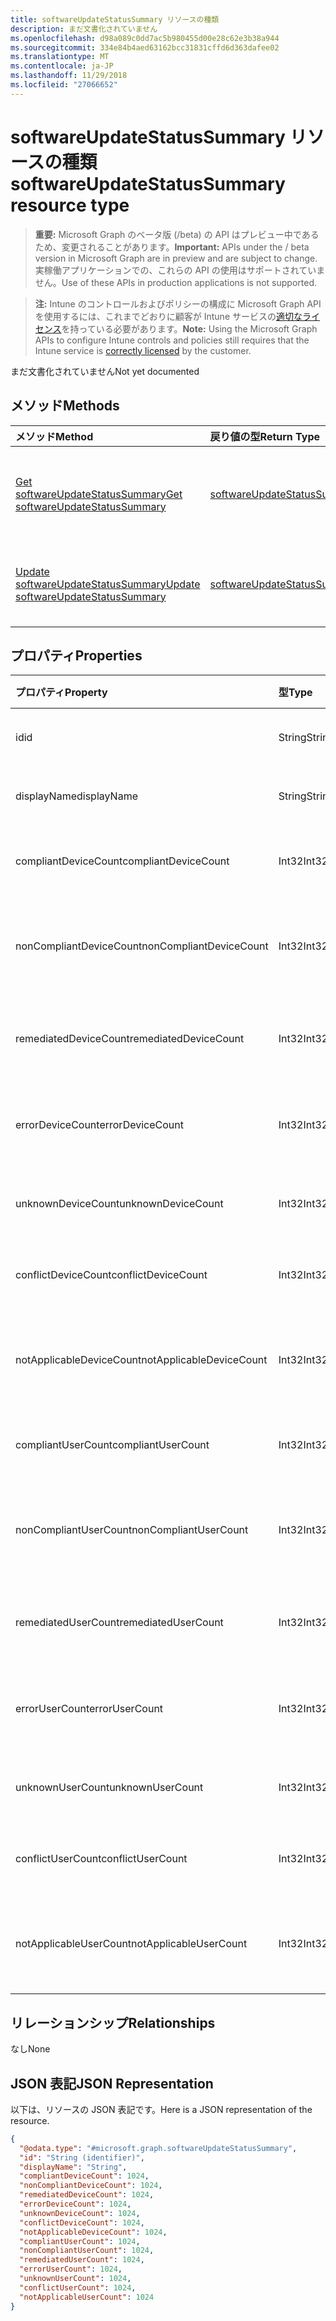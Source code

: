 ```yaml
---
title: softwareUpdateStatusSummary リソースの種類
description: まだ文書化されていません
ms.openlocfilehash: d98a089c0dd7ac5b980455d00e28c62e3b38a944
ms.sourcegitcommit: 334e84b4aed63162bcc31831cffd6d363dafee02
ms.translationtype: MT
ms.contentlocale: ja-JP
ms.lasthandoff: 11/29/2018
ms.locfileid: "27066652"
---
```

# <a name="softwareupdatestatussummary-resource-type"></a><span data-ttu-id="b7677-103">softwareUpdateStatusSummary リソースの種類</span><span class="sxs-lookup"><span data-stu-id="b7677-103">softwareUpdateStatusSummary resource type</span></span>

> <span data-ttu-id="b7677-104">**重要:** Microsoft Graph のベータ版 (/beta) の API はプレビュー中であるため、変更されることがあります。</span><span class="sxs-lookup"><span data-stu-id="b7677-104">**Important:** APIs under the / beta version in Microsoft Graph are in preview and are subject to change.</span></span> <span data-ttu-id="b7677-105">実稼働アプリケーションでの、これらの API の使用はサポートされていません。</span><span class="sxs-lookup"><span data-stu-id="b7677-105">Use of these APIs in production applications is not supported.</span></span>

> <span data-ttu-id="b7677-106">**注:** Intune のコントロールおよびポリシーの構成に Microsoft Graph API を使用するには、これまでどおりに顧客が Intune サービスの[適切なライセンス](https://go.microsoft.com/fwlink/?linkid=839381)を持っている必要があります。</span><span class="sxs-lookup"><span data-stu-id="b7677-106">**Note:** Using the Microsoft Graph APIs to configure Intune controls and policies still requires that the Intune service is [correctly licensed](https://go.microsoft.com/fwlink/?linkid=839381) by the customer.</span></span>

<span data-ttu-id="b7677-107">まだ文書化されていません</span><span class="sxs-lookup"><span data-stu-id="b7677-107">Not yet documented</span></span>
## <a name="methods"></a><span data-ttu-id="b7677-108">メソッド</span><span class="sxs-lookup"><span data-stu-id="b7677-108">Methods</span></span>
|<span data-ttu-id="b7677-109">メソッド</span><span class="sxs-lookup"><span data-stu-id="b7677-109">Method</span></span>|<span data-ttu-id="b7677-110">戻り値の型</span><span class="sxs-lookup"><span data-stu-id="b7677-110">Return Type</span></span>|<span data-ttu-id="b7677-111">説明</span><span class="sxs-lookup"><span data-stu-id="b7677-111">Description</span></span>|
|:---|:---|:---|
|[<span data-ttu-id="b7677-112">Get softwareUpdateStatusSummary</span><span class="sxs-lookup"><span data-stu-id="b7677-112">Get softwareUpdateStatusSummary</span></span>](../api/intune-deviceconfig-softwareupdatestatussummary-get.md)|[<span data-ttu-id="b7677-113">softwareUpdateStatusSummary</span><span class="sxs-lookup"><span data-stu-id="b7677-113">softwareUpdateStatusSummary</span></span>](../resources/intune-deviceconfig-softwareupdatestatussummary.md)|<span data-ttu-id="b7677-114">[softwareUpdateStatusSummary](../resources/intune-deviceconfig-softwareupdatestatussummary.md) オブジェクトのプロパティとリレーションシップを読み取ります。</span><span class="sxs-lookup"><span data-stu-id="b7677-114">Read properties and relationships of the [softwareUpdateStatusSummary](../resources/intune-deviceconfig-softwareupdatestatussummary.md) object.</span></span>|
|[<span data-ttu-id="b7677-115">Update softwareUpdateStatusSummary</span><span class="sxs-lookup"><span data-stu-id="b7677-115">Update softwareUpdateStatusSummary</span></span>](../api/intune-deviceconfig-softwareupdatestatussummary-update.md)|[<span data-ttu-id="b7677-116">softwareUpdateStatusSummary</span><span class="sxs-lookup"><span data-stu-id="b7677-116">softwareUpdateStatusSummary</span></span>](../resources/intune-deviceconfig-softwareupdatestatussummary.md)|<span data-ttu-id="b7677-117">[softwareUpdateStatusSummary](../resources/intune-deviceconfig-softwareupdatestatussummary.md) オブジェクトのプロパティを更新します。</span><span class="sxs-lookup"><span data-stu-id="b7677-117">Update the properties of a [softwareUpdateStatusSummary](../resources/intune-deviceconfig-softwareupdatestatussummary.md) object.</span></span>|

## <a name="properties"></a><span data-ttu-id="b7677-118">プロパティ</span><span class="sxs-lookup"><span data-stu-id="b7677-118">Properties</span></span>
|<span data-ttu-id="b7677-119">プロパティ</span><span class="sxs-lookup"><span data-stu-id="b7677-119">Property</span></span>|<span data-ttu-id="b7677-120">型</span><span class="sxs-lookup"><span data-stu-id="b7677-120">Type</span></span>|<span data-ttu-id="b7677-121">説明</span><span class="sxs-lookup"><span data-stu-id="b7677-121">Description</span></span>|
|:---|:---|:---|
|<span data-ttu-id="b7677-122">id</span><span class="sxs-lookup"><span data-stu-id="b7677-122">id</span></span>|<span data-ttu-id="b7677-123">String</span><span class="sxs-lookup"><span data-stu-id="b7677-123">String</span></span>|<span data-ttu-id="b7677-124">エンティティのキー。</span><span class="sxs-lookup"><span data-stu-id="b7677-124">Key of the entity.</span></span>|
|<span data-ttu-id="b7677-125">displayName</span><span class="sxs-lookup"><span data-stu-id="b7677-125">displayName</span></span>|<span data-ttu-id="b7677-126">String</span><span class="sxs-lookup"><span data-stu-id="b7677-126">String</span></span>|<span data-ttu-id="b7677-127">ポリシーの名前。</span><span class="sxs-lookup"><span data-stu-id="b7677-127">The name of the policy.</span></span>|
|<span data-ttu-id="b7677-128">compliantDeviceCount</span><span class="sxs-lookup"><span data-stu-id="b7677-128">compliantDeviceCount</span></span>|<span data-ttu-id="b7677-129">Int32</span><span class="sxs-lookup"><span data-stu-id="b7677-129">Int32</span></span>|<span data-ttu-id="b7677-130">準拠デバイスの数。</span><span class="sxs-lookup"><span data-stu-id="b7677-130">Number of compliant devices.</span></span>|
|<span data-ttu-id="b7677-131">nonCompliantDeviceCount</span><span class="sxs-lookup"><span data-stu-id="b7677-131">nonCompliantDeviceCount</span></span>|<span data-ttu-id="b7677-132">Int32</span><span class="sxs-lookup"><span data-stu-id="b7677-132">Int32</span></span>|<span data-ttu-id="b7677-133">準拠していないデバイスの数。</span><span class="sxs-lookup"><span data-stu-id="b7677-133">Number of non compliant devices.</span></span>|
|<span data-ttu-id="b7677-134">remediatedDeviceCount</span><span class="sxs-lookup"><span data-stu-id="b7677-134">remediatedDeviceCount</span></span>|<span data-ttu-id="b7677-135">Int32</span><span class="sxs-lookup"><span data-stu-id="b7677-135">Int32</span></span>|<span data-ttu-id="b7677-136">修復済みデバイスの数。</span><span class="sxs-lookup"><span data-stu-id="b7677-136">Number of remediated devices.</span></span>|
|<span data-ttu-id="b7677-137">errorDeviceCount</span><span class="sxs-lookup"><span data-stu-id="b7677-137">errorDeviceCount</span></span>|<span data-ttu-id="b7677-138">Int32</span><span class="sxs-lookup"><span data-stu-id="b7677-138">Int32</span></span>|<span data-ttu-id="b7677-139">エラーが発生したデバイスの数。</span><span class="sxs-lookup"><span data-stu-id="b7677-139">Number of devices had error.</span></span>|
|<span data-ttu-id="b7677-140">unknownDeviceCount</span><span class="sxs-lookup"><span data-stu-id="b7677-140">unknownDeviceCount</span></span>|<span data-ttu-id="b7677-141">Int32</span><span class="sxs-lookup"><span data-stu-id="b7677-141">Int32</span></span>|<span data-ttu-id="b7677-142">不明なデバイスの数。</span><span class="sxs-lookup"><span data-stu-id="b7677-142">Number of unknown devices.</span></span>|
|<span data-ttu-id="b7677-143">conflictDeviceCount</span><span class="sxs-lookup"><span data-stu-id="b7677-143">conflictDeviceCount</span></span>|<span data-ttu-id="b7677-144">Int32</span><span class="sxs-lookup"><span data-stu-id="b7677-144">Int32</span></span>|<span data-ttu-id="b7677-145">競合デバイスの数。</span><span class="sxs-lookup"><span data-stu-id="b7677-145">Number of conflict devices.</span></span>|
|<span data-ttu-id="b7677-146">notApplicableDeviceCount</span><span class="sxs-lookup"><span data-stu-id="b7677-146">notApplicableDeviceCount</span></span>|<span data-ttu-id="b7677-147">Int32</span><span class="sxs-lookup"><span data-stu-id="b7677-147">Int32</span></span>|<span data-ttu-id="b7677-148">該当しないデバイスの数。</span><span class="sxs-lookup"><span data-stu-id="b7677-148">Number of not applicable devices.</span></span>|
|<span data-ttu-id="b7677-149">compliantUserCount</span><span class="sxs-lookup"><span data-stu-id="b7677-149">compliantUserCount</span></span>|<span data-ttu-id="b7677-150">Int32</span><span class="sxs-lookup"><span data-stu-id="b7677-150">Int32</span></span>|<span data-ttu-id="b7677-151">準拠ユーザーの数。</span><span class="sxs-lookup"><span data-stu-id="b7677-151">Number of compliant users.</span></span>|
|<span data-ttu-id="b7677-152">nonCompliantUserCount</span><span class="sxs-lookup"><span data-stu-id="b7677-152">nonCompliantUserCount</span></span>|<span data-ttu-id="b7677-153">Int32</span><span class="sxs-lookup"><span data-stu-id="b7677-153">Int32</span></span>|<span data-ttu-id="b7677-154">準拠していないユーザーの数。</span><span class="sxs-lookup"><span data-stu-id="b7677-154">Number of non compliant users.</span></span>|
|<span data-ttu-id="b7677-155">remediatedUserCount</span><span class="sxs-lookup"><span data-stu-id="b7677-155">remediatedUserCount</span></span>|<span data-ttu-id="b7677-156">Int32</span><span class="sxs-lookup"><span data-stu-id="b7677-156">Int32</span></span>|<span data-ttu-id="b7677-157">修復済みユーザーの数。</span><span class="sxs-lookup"><span data-stu-id="b7677-157">Number of remediated users.</span></span>|
|<span data-ttu-id="b7677-158">errorUserCount</span><span class="sxs-lookup"><span data-stu-id="b7677-158">errorUserCount</span></span>|<span data-ttu-id="b7677-159">Int32</span><span class="sxs-lookup"><span data-stu-id="b7677-159">Int32</span></span>|<span data-ttu-id="b7677-160">エラーが発生したユーザーの数。</span><span class="sxs-lookup"><span data-stu-id="b7677-160">Number of users had error.</span></span>|
|<span data-ttu-id="b7677-161">unknownUserCount</span><span class="sxs-lookup"><span data-stu-id="b7677-161">unknownUserCount</span></span>|<span data-ttu-id="b7677-162">Int32</span><span class="sxs-lookup"><span data-stu-id="b7677-162">Int32</span></span>|<span data-ttu-id="b7677-163">不明なユーザーの数。</span><span class="sxs-lookup"><span data-stu-id="b7677-163">Number of unknown users.</span></span>|
|<span data-ttu-id="b7677-164">conflictUserCount</span><span class="sxs-lookup"><span data-stu-id="b7677-164">conflictUserCount</span></span>|<span data-ttu-id="b7677-165">Int32</span><span class="sxs-lookup"><span data-stu-id="b7677-165">Int32</span></span>|<span data-ttu-id="b7677-166">競合ユーザーの数。</span><span class="sxs-lookup"><span data-stu-id="b7677-166">Number of conflict users.</span></span>|
|<span data-ttu-id="b7677-167">notApplicableUserCount</span><span class="sxs-lookup"><span data-stu-id="b7677-167">notApplicableUserCount</span></span>|<span data-ttu-id="b7677-168">Int32</span><span class="sxs-lookup"><span data-stu-id="b7677-168">Int32</span></span>|<span data-ttu-id="b7677-169">該当しないユーザーの数。</span><span class="sxs-lookup"><span data-stu-id="b7677-169">Number of not applicable users.</span></span>|

## <a name="relationships"></a><span data-ttu-id="b7677-170">リレーションシップ</span><span class="sxs-lookup"><span data-stu-id="b7677-170">Relationships</span></span>
<span data-ttu-id="b7677-171">なし</span><span class="sxs-lookup"><span data-stu-id="b7677-171">None</span></span>
## <a name="json-representation"></a><span data-ttu-id="b7677-172">JSON 表記</span><span class="sxs-lookup"><span data-stu-id="b7677-172">JSON Representation</span></span>
<span data-ttu-id="b7677-173">以下は、リソースの JSON 表記です。</span><span class="sxs-lookup"><span data-stu-id="b7677-173">Here is a JSON representation of the resource.</span></span>
<!-- {
  "blockType": "resource",
  "keyProperty": "id",
  "@odata.type": "microsoft.graph.softwareUpdateStatusSummary"
}
-->
``` json
{
  "@odata.type": "#microsoft.graph.softwareUpdateStatusSummary",
  "id": "String (identifier)",
  "displayName": "String",
  "compliantDeviceCount": 1024,
  "nonCompliantDeviceCount": 1024,
  "remediatedDeviceCount": 1024,
  "errorDeviceCount": 1024,
  "unknownDeviceCount": 1024,
  "conflictDeviceCount": 1024,
  "notApplicableDeviceCount": 1024,
  "compliantUserCount": 1024,
  "nonCompliantUserCount": 1024,
  "remediatedUserCount": 1024,
  "errorUserCount": 1024,
  "unknownUserCount": 1024,
  "conflictUserCount": 1024,
  "notApplicableUserCount": 1024
}
```





